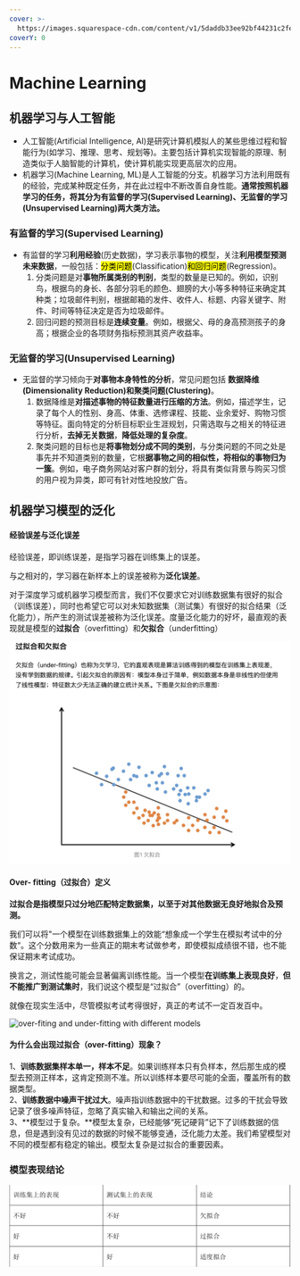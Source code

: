 ```yaml
---
cover: >-
  https://images.squarespace-cdn.com/content/v1/5daddb33ee92bf44231c2fef/1593634997762-75P05A5AKO859N5G9OMU/medical-algorithms.gif
coverY: 0
---
```


# Machine Learning

## 机器学习与人工智能 <a href="#1-ji-qi-xue-xi-mo-xing-de-fan-hua" id="1-ji-qi-xue-xi-mo-xing-de-fan-hua"></a>

* 人工智能(Artificial Intelligence, AI)是研究计算机模拟人的某些思维过程和智能行为(如学习、推理、思考、规划等)。主要包括计算机实现智能的原理、制造类似于人脑智能的计算机，使计算机能实现更高层次的应用。
* 机器学习(Machine Learning, ML)是人工智能的分支。机器学习方法利用既有的经验，完成某种既定任务，并在此过程中不断改善自身性能。**通常按照机器学习的任务，将其分为有监督的学习(Supervised Learning)、无监督的学习(Unsupervised Learning)两大类方法。**

### **有监督的学习(Supervised Learning)**

* 有监督的学习**利用经验**(历史数据)，学习表示事物的模型，关注**利用模型预测未来数据**，一般包括：<mark style="background-color:yellow;">分类问题</mark>(Classification)<mark style="background-color:yellow;">和回归问题</mark>(Regression)。
  1. 分类问题是对**事物所属类别的判别**，类型的数量是已知的。例如，识别鸟，根据鸟的身长、各部分羽毛的颜色、翅膀的大小等多种特征来确定其种类；垃圾邮件判别，根据邮箱的发件、收件人、标题、内容关键字、附件、时间等特征决定是否为垃圾邮件。
  2. 回归问题的预测目标是**连续变量**。例如，根据父、母的身高预测孩子的身高；根据企业的各项财务指标预测其资产收益率。

### **无监督的学习(Unsupervised Learning)**

* 无监督的学习倾向于**对事物本身特性的分析**，常见问题包括 **数据降维(Dimensionality Reduction)和聚类问题(Clustering)**。
  1. 数据降维是**对描述事物的特征数量进行压缩的方法**。例如，描述学生，记录了每个人的性别、身高、体重、选修课程、技能、业余爱好、购物习惯等特征。面向特定的分析目标职业生涯规划，只需选取与之相关的特征进行分析，**去掉无关数据**，**降低处理的复杂度**。
  2. 聚类问题的目标也是**将事物划分成不同的类别**，与分类问题的不同之处是事先并不知道类别的数量，它根**据事物之间的相似性，将相似的事物归为一簇**。例如，电子商务网站对客户群的划分，将具有类似背景与购买习惯的用户视为异类，即可有针对性地投放广告。

## 机器学习模型的泛化 <a href="#1-ji-qi-xue-xi-mo-xing-de-fan-hua" id="1-ji-qi-xue-xi-mo-xing-de-fan-hua"></a>

#### 经验误差与泛化误差 <a href="#11-jing-yan-wu-cha-yu-fan-hua-wu-cha" id="11-jing-yan-wu-cha-yu-fan-hua-wu-cha"></a>

经验误差，即训练误差，是指学习器在训练集上的误差。

与之相对的，学习器在新样本上的误差被称为**泛化误差**。

对于深度学习或机器学习模型而言，我们不仅要求它对训练数据集有很好的拟合（训练误差），同时也希望它可以对未知数据集（测试集）有很好的拟合结果（泛化能力），所产生的测试误差被称为泛化误差。度量泛化能力的好坏，最直观的表现就是模型的**过拟合**（overfitting）和**欠拟合**（underfitting）

![](../.gitbook/assets/WechatIMG142.jpeg)

#### Over- fitting（过拟合）定义

**过拟合是指模型只过分地匹配特定数据集，以至于对其他数据无良好地拟合及预测。**

我们可以将"⼀个模型在训练数据集上的效能“想象成⼀个学⽣在模拟考试中的分数“。这个分数⽤来为⼀些真正的期末考试做参考，即使模拟成绩很不错，也不能保证期末考试成功。

换⾔之，测试性能可能会显著偏离训练性能。当⼀个模型**在训练集上表现良好**，**但不能推⼴到测试集时**，我们说这个模型是“过拟合”（overfitting）的。

就像在现实⽣活中，尽管模拟考试考得很好，真正的考试不⼀定百发百中。

![over-fiting and under-fitting with different models](https://miro.medium.com/max/1396/1\*lARssDbZVTvk4S-Dk1g-eA.png)

#### **为什么会出现过拟合（over-fitting）现象？**

1、**训练数据集样本单一，样本不足**。如果训练样本只有负样本，然后那生成的模型去预测正样本，这肯定预测不准。所以训练样本要尽可能的全面，覆盖所有的数据类型。\
2、**训练数据中噪声干扰过大**。噪声指训练数据中的干扰数据。过多的干扰会导致记录了很多噪声特征，忽略了真实输入和输出之间的关系。\
3、\*\*模型过于复杂。\*\*模型太复杂，已经能够“死记硬背”记下了训练数据的信息，但是遇到没有见过的数据的时候不能够变通，泛化能力太差。我们希望模型对不同的模型都有稳定的输出。模型太复杂是过拟合的重要因素。

### 模型表现结论

![](../.gitbook/assets/WechatIMG143.jpeg)
